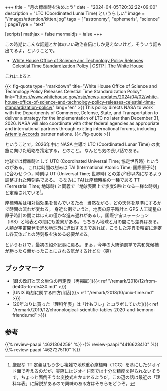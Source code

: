 +++
title = "月の標準時を決めよう"
date =  "2024-04-05T20:32:22+09:00"
description = "LTC (Coordinated Lunar Time) というらしい"
image = "/images/attention/kitten.jpg"
tags = [ "astronomy", "ephemeris", "science" ]
pageType = "text"

[scripts]
  mathjax = false
  mermaidjs = false
+++

この時期にこんな話題とか体のいい政治宣伝にしか見えないけど，そういう話も出てるよ，ということで。

- [White House Office of Science and Technology Policy Releases Celestial Time Standardization Policy | OSTP | The White House](https://www.whitehouse.gov/ostp/news-updates/2024/04/02/white-house-office-of-science-and-technology-policy-releases-celestial-time-standardization-policy/)

これによると

{{< fig-quote type="markdown" title="White House Office of Science and Technology Policy Releases Celestial Time Standardization Policy" link="https://www.whitehouse.gov/ostp/news-updates/2024/04/02/white-house-office-of-science-and-technology-policy-releases-celestial-time-standardization-policy/" lang="en" >}}
This policy directs NASA to work with the Departments of Commerce, Defense, State, and Transportation to deliver a strategy for the implementation of LTC no later than December 31, 2026. NASA will also coordinate with other federal agencies as appropriate and international partners through existing international forums, including [Artemis Accords](https://www.nasa.gov/artemis-accords/) partner nations.
{{< /fig-quote >}}

ということで，2026年中に NASA 主導で LTC (Coordinated Lunar Time) の実施に向けた戦略を策定する，とのこと。
なんとも気の長い話である。

地球では標準時として UTC (Coordinated Universal Time; 協定世界時) というのがある。
これは時間の刻みは TAI (International Atomic Time; 国際原子時) に合わせつつ，時刻は UT (Universal Time; 世界時) との差が1秒以内になるよう調整された時刻系である。
ちなみに TAI は座標時系の一種である TT (Terrestrial Time; 地球時) と同義で「地球表面上で歩度SI秒となる一様な時刻」と定義されている[^tt1]。

[^tt1]: 厳密な TT 定義はもう少し複雑で地球重心座標時（TCG）を基にしたジオイド面で考えるのだが，実際にはジオイド面では十分な精度を得られないそうで，ちょっと面倒そうな変換式をかませるようだ。この辺の話は最近の「理科年表」に解説があるので興味のある方はそちらをどうぞ。

座標時系は相対論効果を含んでいるため，当然ながら，どの天体を基準にするかで時間の流れが変わる。
身近な例でいうと，地表の原子時計と GPS 人工衛星の原子時計の間にはほんの僅かな進み遅れがあるし，国際宇宙ステーション（ISS）と地表との間にも差異がある。
もちろん地球と月の間にも差異はある。
人類が宇宙開発を進め地球外に進出するのであれば，こうした差異を精密に測定し各天体ごとの時刻系を決める必要がある。

というわけで，最初の紹介記事に戻る。
まぁ，今年の大統領選挙で共和党候補が勝ったら無かったことにされる気がするけどな（笑）

## ブックマーク

- [暦の改訂と天文単位の再定義（再掲載）]({{< ref "/remark/2018/12/from-de405-to-de430.md" >}})
- [UNIX 時刻に関する四方山話]({{< ref "/remark/2018/10/unix-time.md" >}})
- [20年ぶりに買った「理科年表」は「けもフレ」とコラボしていた]({{< ref "/remark/2019/12/chronological-scientific-tables-2020-and-kemono-friends.md" >}})

## 参考

{{% review-paapi "4621304259" %}} <!-- 理科年表 2020 -->
{{% review-paapi "4416623410" %}} <!-- 天文年鑑 2024年版 -->
{{% review-paapi "4627275110" %}} <!-- 天体物理学 -->
